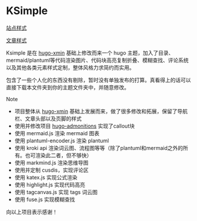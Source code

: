 # KSimple

[站点样式](https://captainwc.github.io)

[文章样式](https://captainwc.github.io/%E6%B5%8B%E8%AF%95/markdown-demo/)

Ksimple 是在 [hugo-xmin](https://github.com/yihui/hugo-xmin) 基础上修改而来一个 hugo 主题，加入了目录、mermaid/plantuml等代码渲染图片、代码块高亮复制折叠、模糊查找、评论系统以及其他各类元素样式定制，整体风格力求简约而实用。

包含了一些个人化的东西没有剔除，暂时没有单独发布的打算。真看得上的话可以直接下载本文件夹到你的主题文件夹中，并随意修改。

> [!note]
> - 项目整体从 [hugo-xmin](https://github.com/yihui/hugo-xmin) 基础上发展而来，做了很多修改和拓展，保留了导航栏、文章头部以及页脚的样式
> - 使用并修改项目 [hugo-admonitions](https://github.com/KKKZOZ/hugo-admonitions) 实现了callout块
> - 使用 mermaid.js 渲染 mermaid 图表
> - 使用 plantuml-encoder.js 渲染 plantuml
> - 使用 kroki api 渲染词云图、流程图等等（除了plantuml和mermaid之外的所有。也可渲染此二者，但不够快）
> - 使用 markmind.js 渲染思维导图
> - 使用并定制 cusdis，实现评论区
> - 使用 katex.js 实现公式渲染
> - 使用 highlight.js 实现代码高亮
> - 使用 tagcanvas.js 实现 tags 词云图
> - 使用 fuse.js 实现模糊查找

向以上项目表示感谢！
